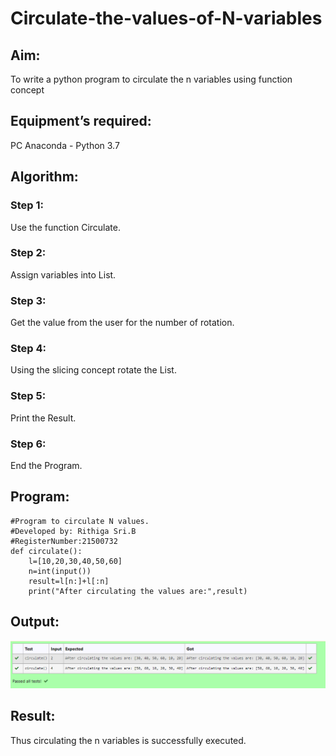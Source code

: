 # Circulate-the-values-of-N-variables
## Aim:
To write a python program to circulate the n variables using function concept
## Equipment’s required:
PC
Anaconda - Python 3.7
## Algorithm: 
### Step 1:
Use the function Circulate.

### Step 2: 
Assign variables into List.

### Step 3: 
Get the value from the user for the number of rotation.

### Step 4: 
Using the slicing concept rotate the List.

### Step 5:
Print the Result.

### Step 6:
End the Program.

## Program:
```
#Program to circulate N values.
#Developed by: Rithiga Sri.B
#RegisterNumber:21500732
def circulate():
    l=[10,20,30,40,50,60]
    n=int(input())
    result=l[n:]+l[:n]
    print("After circulating the values are:",result)
```

## Output:
![Output](./Output.png)

## Result:
Thus circulating the n variables is successfully executed.
